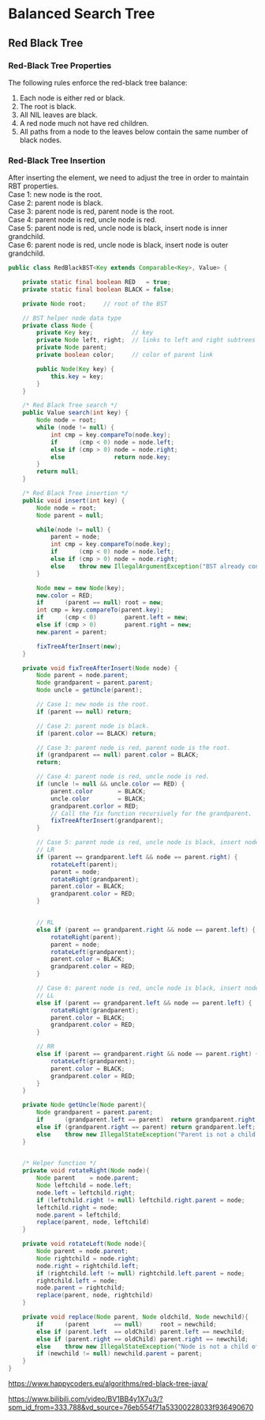 # Balanced Search Tree

## Red Black Tree

### Red-Black Tree Properties

The following rules enforce the red-black tree balance:

1. Each node is either red or black.
2. The root is black.
3. All NIL leaves are black.
4. A red node much not have red children.
5. All paths from a node to the leaves below contain the same number of black nodes.

### Red-Black Tree Insertion

After inserting the element, we need to adjust the tree in order to maintain RBT properties. <br /> 
Case 1: new node is the root. <br /> 
Case 2: parent node is black. <br /> 
Case 3: parent node is red, parent node is the root. <br /> 
Case 4: parent node is red, uncle node is red. <br /> 
Case 5: parent node is red, uncle node is black, insert node is inner grandchild. <br /> 
Case 6: parent node is red, uncle node is black, insert node is outer grandchild.

```Java
public class RedBlackBST<Key extends Comparable<Key>, Value> {

    private static final boolean RED   = true;
    private static final boolean BLACK = false;

    private Node root;     // root of the BST

    // BST helper node data type
    private class Node {
        private Key key;           // key
        private Node left, right;  // links to left and right subtrees
        private Node parent;
        private boolean color;     // color of parent link

        public Node(Key key) {
            this.key = key;
        }
    }

    /* Red Black Tree search */
    public Value search(int key) {
        Node node = root;
        while (node != null) {
            int cmp = key.compareTo(node.key);
            if      (cmp < 0) node = node.left;
            else if (cmp > 0) node = node.right;
            else              return node.key;
        }
        return null;
    }

    /* Red Black Tree insertion */
    public void insert(int key) {
        Node node = root;
        Node parent = null;

        while(node != null) {
            parent = node;
            int cmp = key.compareTo(node.key);
            if      (cmp < 0) node = node.left;
            else if (cmp > 0) node = node.right;
            else    throw new IllegalArgumentException("BST already contains the key");
        }

        Node new = new Node(key);
        new.color = RED;
        if      (parent == null) root = new;
        int cmp = key.compareTo(parent.key);
        if      (cmp < 0)        parent.left = new;
        else if (cmp > 0)        parent.right = new;
        new.parent = parent;

        fixTreeAfterInsert(new);
    }

    private void fixTreeAfterInsert(Node node) {
        Node parent = node.parent;
        Node grandparent = parent.parent;
        Node uncle = getUncle(parent);

        // Case 1: new node is the root.
        if (parent == null) return;

        // Case 2: parent node is black.
        if (parent.color == BLACK) return;

        // Case 3: parent node is red, parent node is the root.
        if (grandparent == null) parent.color = BLACK;
        return;

        // Case 4: parent node is red, uncle node is red.
        if (uncle != null && uncle.color == RED) {
            parent.color       = BLACK;
            uncle.color        = BLACK;
            grandparent.corlor = RED;
            // Call the fix function recursively for the grandparent. 
            fixTreeAfterInsert(grandparent);
        }

        // Case 5: parent node is red, uncle node is black, insert node is innerchild.
        // LR
        if (parent == grandparent.left && node == parent.right) {
            rotateLeft(parent);
            parent = node;
            rotateRight(grandparent);
            parent.color = BLACK;
            grandparent.color = RED;
        }


        // RL
        else if (parent == grandparent.right && node == parent.left) {
            rotateRight(parent);
            parent = node;
            rotateLeft(grandparent);
            parent.color = BLACK;
            grandparent.color = RED;
        }

        // Case 6: parent node is red, uncle node is black, insert node is outerchild.
        // LL
        else if (parent == grandparent.left && node == parent.left) {
            rotateRight(grandparent);
            parent.color = BLACK;
            grandparent.color = RED;
        }

        // RR
        else if (parent == grandparent.right && node == parent.right) {
            rotateLeft(grandparent);
            parent.color = BLACK;
            grandparent.color = RED;
        }
    }

    private Node getUncle(Node parent){
        Node grandparent = parent.parent;
        if      (grandparent.left == parent)  return grandparent.right;
        else if (grandparent.right == parent) return grandparent.left;
        else    throw new IllegalStateException("Parent is not a child of the grandparent."
    }

    
    /* Helper function */
    private void rotateRight(Node node){
        Node parent    = node.parent;
        Node leftchild = node.left;
        node.left = leftchild.right;
        if (leftchild.right != null) leftchild.right.parent = node;
        leftchild.right = node;
        node.parent = leftchild;
        replace(parent, node, leftchild)
    }

    private void rotateLeft(Node node){
        Node parent = node.parent;
        Node rightchild = node.right;
        node.right = rightchild.left;
        if (rightchild.left != null) rightchild.left.parent = node;
        rightchild.left = node;
        node.parent = rightchild;
        replace(parent, node, rightchild)
    }

    private void replace(Node parent, Node oldchild, Node newchild){
        if      (parent       == null)     root = newchild;
        else if (parent.left  == oldChild) parent.left == newchild;
        else if (parent.right == oldChild) parent.right == newchild;
        else    throw new IllegalStateException("Node is not a child of its parent")
        if (newchild != null) newchild.parent = parent;
    }
}
```


https://www.happycoders.eu/algorithms/red-black-tree-java/ 

https://www.bilibili.com/video/BV1BB4y1X7u3/?spm_id_from=333.788&vd_source=76eb554f71a53300228033f936490670 